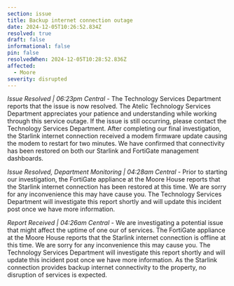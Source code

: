 ```yaml
---
section: issue
title: Backup internet connection outage
date: 2024-12-05T10:26:52.834Z
resolved: true
draft: false
informational: false
pin: false
resolvedWhen: 2024-12-05T10:28:52.836Z
affected:
  - Moore
severity: disrupted
---
```

*Issue Resolved | 06:23pm Central* - The Technology Services Department reports that the issue is now resolved. The Atelic Technology Services Department appreciates your patience and understanding while working through this service outage. If the issue is still occurring, please contact the Technology Services Department. After completing our final investigation, the Starlink internet connection received a modem firmware update causing the modem to restart for two minutes. We have confirmed that connectivity has been restored on both our Starlink and FortiGate management dashboards.

*Issue Resolved, Department Monitoring | 04:28am Central* - Prior to starting our investigation, the FortiGate appliance at the Moore House reports that the Starlink internet connection has been restored at this time. We are sorry for any inconvenience this may have cause you. The Technology Services Department will investigate this report shortly and will update this incident post once we have more information.

*Report Received | 04:26am Central* - We are investigating a potential issue that might affect the uptime of one our of services. The FortiGate appliance at the Moore House reports that the Starlink internet connection is offline at this time. We are sorry for any inconvenience this may cause you. The Technology Services Department will investigate this report shortly and will update this incident post once we have more information. As the Starlink connection provides backup internet connectivity to the property, no disruption of services is expected.